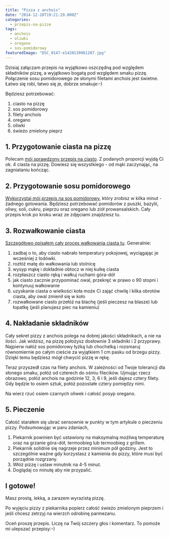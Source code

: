 ```yaml
---
title: "Pizza z anchois"
date: "2014-12-28T19:21:29.000Z"
categories: 
  - przepis-na-pizze
tags: 
  - anchois
  - oliwki
  - oregano
  - sos-pomidorowy
featuredImage: "DSC_0147-e1420139961287.jpg"
---
```


Dzisiaj załączam przepis na wyjątkowo oszczędną pod względem składników pizzę, a wyjątkowo bogatą pod względem smaku pizzę. Połączenie sosu pomidorowego ze słonymi filetami anchois jest świetne. Łatwo się robi, łatwo się je, dobrze smakuje:-)

Będziesz potrzebować:

1. ciasto na pizzę
2. sos pomidorowy
3. filety anchois
4. oregano
5. oliwki
6. świeżo zmielony pieprz

## 1\. Przygotowanie ciasta na pizzę

Polecam <a title="Przepis na ciasto na pizzę" href="/przepis-na-ciasto-na-pizze/">mój sprawdzony przepis na ciasto</a>. Z podanych proporcji wyjdą Ci ok. 4 ciasta na pizzę. Dowiesz się wszystkiego - od mąki zaczynając, na zagniataniu kończąc.

## 2\. Przygotowanie sosu pomidorowego

<a title="Sos pomidorowy" href="/sos-pomidorowy/">Wykorzystaj mój przepis na sos pomidorowy</a>, który zrobisz w kilka minut - żadnego gotowania. Będziesz potrzebować pomidorów z puszki, bazylii, oliwy, soli, cukru, pieprzu oraz oregano lub ziół prowansalskich. Cały przepis krok po kroku wraz ze zdjęciami znajdziesz tu.

## 3\. Rozwałkowanie ciasta

<a title="Jak wałkować ciasto do pizzy?" href="/jak-walkowac-ciasto-pizzy/">Szczegółowo opisałem cały proces wałkowania ciasta tu</a>. Generalnie:

1. zadbaj o to, aby ciasto nabrało temperatury pokojowej, wyciągając je wcześniej z lodówki.
2. rozłóż matę do wałkowania lub stolnicę
3. wysyp mąkę i dokładnie obtocz w niej kulkę ciasta
4. rozpłaszcz ciasto ręką i wałkuj ruchami góra-dół
5. jak ciasto zacznie przypominać owal, przekręć w prawo o 90 stopni i kontynuuj wałkowanie
6. uzyskanie ciasta o wielkości koła może Ci zająć chwilę i kilka obrotów ciasta, aby owal zmienił się w koło
7. rozwałkowane ciasto przełóż na blachę (jeśli pieczesz na blasze) lub łopatkę (jeśli planujesz piec na kamieniu)

## 4\. Nakładanie składników

Cały sekret pizzy z anchois polega na dobrej jakości składnikach, a nie na ilości. Jak widzisz, na pizzę położysz dosłownie 3 składniki i 2 przyprawy. Najpierw nałóż sos pomidorowy łyżką lub chochelką i rozsmaruj równomiernie po całym cieście za wyjątkiem 1 cm pasku od brzegu pizzy. Dzięki temu będziesz mógł chwycić pizzę w rękę.

Teraz przyszedł czas na filety anchois. W zależności od Twoje tolerancji dla słonego smaku, połóż od czterech do ośmiu filecików. Ujmując rzecz obrazowo, połóż anchois na godzinie 12, 3, 6 i 9, jeśli dajesz cztery filety. Gdy będzie to osiem sztuk, połóż pozostałe cztery pomiędzy nimi.

Na wierz rzuć osiem czarnych oliwek i całość posyp oregano.

## 5\. Pieczenie

Całość starałem się ubrać sensownie w punkty w tym artykule o pieczeniu pizzy. Podsumowując w paru zdaniach,

1. Piekarnik powinien być ustawiony na maksymalną możliwą temperaturę oraz na grzanie góra-dół, termoobieg lub termoobieg z grillem.
2. Piekarnik solidnie się nagrzeje przez minimum pół godziny. Jest to szczególnie ważne gdy korzystasz z kamienia do pizzy, które musi być porządnie rozgrzany.
3. Włóż pizzę i ustaw minutnik na 4-5 minut.
4. Doglądaj co minutę aby nie przypalić.

## I gotowe!

Masz prostą, lekką, a zarazem wyrazistą pizzę.

Po wyjęciu pizzy z piekarnika popierz całość świeżo zmielonym pieprzem i jeśli chcesz zetrzyj na wierzch odrobinę parmezanu.

Oceń proszę przepis. Liczę na Twój szczery głos i komentarz. To pomoże mi ulepszać przepisy:-)
